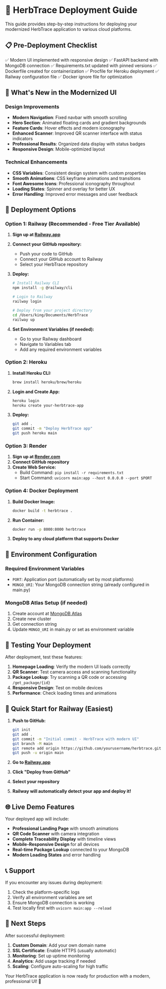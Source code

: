 # 🚀 HerbTrace Deployment Guide

This guide provides step-by-step instructions for deploying your modernized HerbTrace application to various cloud platforms.

## 📋 Pre-Deployment Checklist

✅ Modern UI implemented with responsive design
✅ FastAPI backend with MongoDB connection
✅ Requirements.txt updated with pinned versions
✅ Dockerfile created for containerization
✅ Procfile for Heroku deployment
✅ Railway configuration file
✅ Docker ignore file for optimization

## 🌟 What's New in the Modernized UI

### Design Improvements
- **Modern Navigation**: Fixed navbar with smooth scrolling
- **Hero Section**: Animated floating cards and gradient backgrounds
- **Feature Cards**: Hover effects and modern iconography
- **Enhanced Scanner**: Improved QR scanner interface with status indicators
- **Professional Results**: Organized data display with status badges
- **Responsive Design**: Mobile-optimized layout

### Technical Enhancements
- **CSS Variables**: Consistent design system with custom properties
- **Smooth Animations**: CSS keyframe animations and transitions
- **Font Awesome Icons**: Professional iconography throughout
- **Loading States**: Spinner and overlay for better UX
- **Error Handling**: Improved error messages and user feedback

## 🚀 Deployment Options

### Option 1: Railway (Recommended - Free Tier Available)

1. **Sign up at [Railway.app](https://railway.app)**
2. **Connect your GitHub repository:**
   - Push your code to GitHub
   - Connect your GitHub account to Railway
   - Select your HerbTrace repository

3. **Deploy:**
   ```bash
   # Install Railway CLI
   npm install -g @railway/cli
   
   # Login to Railway
   railway login
   
   # Deploy from your project directory
   cd /Users/king/Documents/HerbTrace
   railway up
   ```

4. **Set Environment Variables (if needed):**
   - Go to your Railway dashboard
   - Navigate to Variables tab
   - Add any required environment variables

### Option 2: Heroku

1. **Install Heroku CLI:**
   ```bash
   brew install heroku/brew/heroku
   ```

2. **Login and Create App:**
   ```bash
   heroku login
   heroku create your-herbtrace-app
   ```

3. **Deploy:**
   ```bash
   git add .
   git commit -m "Deploy HerbTrace app"
   git push heroku main
   ```

### Option 3: Render

1. **Sign up at [Render.com](https://render.com)**
2. **Connect GitHub repository**
3. **Create Web Service:**
   - Build Command: `pip install -r requirements.txt`
   - Start Command: `uvicorn main:app --host 0.0.0.0 --port $PORT`

### Option 4: Docker Deployment

1. **Build Docker Image:**
   ```bash
   docker build -t herbtrace .
   ```

2. **Run Container:**
   ```bash
   docker run -p 8000:8000 herbtrace
   ```

3. **Deploy to any cloud platform that supports Docker**

## 🔧 Environment Configuration

### Required Environment Variables
- `PORT`: Application port (automatically set by most platforms)
- `MONGO_URI`: Your MongoDB connection string (already configured in main.py)

### MongoDB Atlas Setup (if needed)
1. Create account at [MongoDB Atlas](https://www.mongodb.com/atlas)
2. Create new cluster
3. Get connection string
4. Update `MONGO_URI` in main.py or set as environment variable

## 📱 Testing Your Deployment

After deployment, test these features:

1. **Homepage Loading**: Verify the modern UI loads correctly
2. **QR Scanner**: Test camera access and scanning functionality
3. **Package Lookup**: Try scanning a QR code or accessing `/get_package/{id}`
4. **Responsive Design**: Test on mobile devices
5. **Performance**: Check loading times and animations

## 🎯 Quick Start for Railway (Easiest)

1. **Push to GitHub:**
   ```bash
   git init
   git add .
   git commit -m "Initial commit - HerbTrace with modern UI"
   git branch -M main
   git remote add origin https://github.com/yourusername/herbtrace.git
   git push -u origin main
   ```

2. **Go to [Railway.app](https://railway.app)**
3. **Click "Deploy from GitHub"**
4. **Select your repository**
5. **Railway will automatically detect your app and deploy it!**

## 🌐 Live Demo Features

Your deployed app will include:

- **Professional Landing Page** with smooth animations
- **QR Code Scanner** with camera integration
- **Complete Traceability Display** with timeline views
- **Mobile-Responsive Design** for all devices
- **Real-time Package Lookup** connected to your MongoDB
- **Modern Loading States** and error handling

## 📞 Support

If you encounter any issues during deployment:

1. Check the platform-specific logs
2. Verify all environment variables are set
3. Ensure MongoDB connection is working
4. Test locally first with `uvicorn main:app --reload`

## 🎉 Next Steps

After successful deployment:

1. **Custom Domain**: Add your own domain name
2. **SSL Certificate**: Enable HTTPS (usually automatic)
3. **Monitoring**: Set up uptime monitoring
4. **Analytics**: Add usage tracking if needed
5. **Scaling**: Configure auto-scaling for high traffic

Your HerbTrace application is now ready for production with a modern, professional UI! 🚀